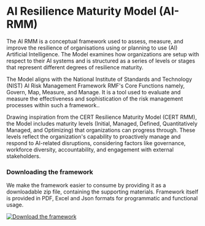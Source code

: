 # AI Resilience Maturity Model (AI-RMM)

The AI RMM is a conceptual framework used to assess, measure, and improve the resilience of organisations using or planning to use (AI) Artificial Intelligence. The Model examines how organizations are setup with respect to their AI systems and is structured as a series of levels or stages that represent different degrees of resilience maturity.

The Model aligns with the National Institute of Standards and Technology (NIST) AI Risk Management Framework RMF's Core Functions namely,  Govern, Map, Measure, and Manage. It is a tool used to evaluate and measure the effectiveness and sophistication of the risk management processes within such a framework..

Drawing inspiration from the CERT Resilience Maturity Model (CERT RMM), the Model includes maturity levels (Initial, Managed, Defined, Quantitatively Managed, and Optimizing)  that organizations can progress through. These levels reflect the organization's capability to proactively manage and respond to AI-related disruptions, considering factors like governance, workforce diversity, accountability, and engagement with external stakeholders.

### Downloading the framework

We make the framework easier to consume by providing it as a downloadable zip file, containing the supporting materials. Framework itself is provided in PDF, Excel and Json formats for programmatic and functional usage.

[![Download the framework](https://img.shields.io/badge/RiskFrame.ai-Download_the_framework-2ea44f?style=for-the-badge)](https://www.riskframe.ai/download-framework)
